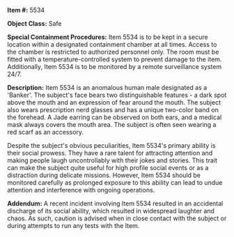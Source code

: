 **Item #:** 5534

**Object Class:** Safe

**Special Containment Procedures:** Item 5534 is to be kept in a secure location within a designated containment chamber at all times. Access to the chamber is restricted to authorized personnel only. The room must be fitted with a temperature-controlled system to prevent damage to the item. Additionally, Item 5534 is to be monitored by a remote surveillance system 24/7.

**Description:** Item 5534 is an anomalous human male designated as a 'Banker'. The subject's face bears two distinguishable features - a dark spot above the mouth and an expression of fear around the mouth. The subject also wears prescription nerd glasses and has a unique two-color band on the forehead. A Jade earring can be observed on both ears, and a medical mask always covers the mouth area. The subject is often seen wearing a red scarf as an accessory.

Despite the subject's obvious peculiarities, Item 5534's primary ability is their social prowess. They have a rare talent for attracting attention and making people laugh uncontrollably with their jokes and stories. This trait can make the subject quite useful for high profile social events or as a distraction during delicate missions. However, Item 5534 should be monitored carefully as prolonged exposure to this ability can lead to undue attention and interference with ongoing operations.

**Addendum:** A recent incident involving Item 5534 resulted in an accidental discharge of its social ability, which resulted in widespread laughter and chaos. As such, caution is advised when in close contact with the subject or during attempts to run any tests with the Item.